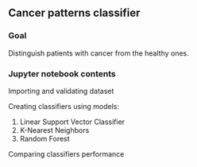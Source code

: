 ## Cancer patterns classifier 
### Goal
Distinguish patients with cancer from the healthy ones. 

### Jupyter notebook contents
Importing and validating dataset

Creating classifiers using models:
1. Linear Support Vector Classifier
2. K-Nearest Neighbors
3. Random Forest

Comparing classifiers performance
